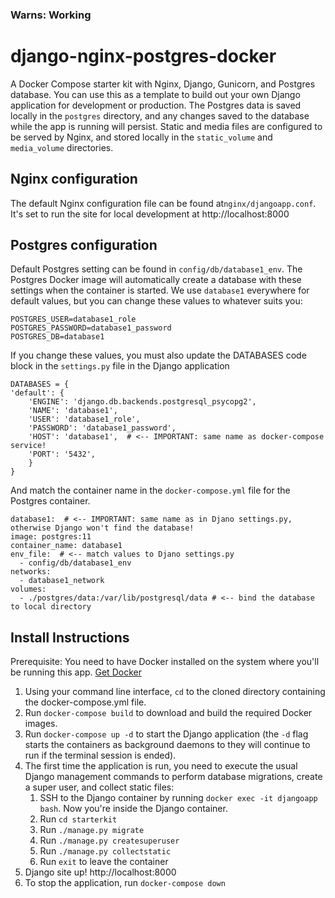 ### Warns: Working
# django-nginx-postgres-docker
A Docker Compose starter kit with Nginx, Django, Gunicorn, and Postgres database. You can use this as a template to build out your own Django application for development or production. The Postgres data is saved locally in the `postgres` directory, and any changes saved to the database while the app is running will persist.  Static and media files are configured to be served by Nginx, and stored locally in the `static_volume` and `media_volume` directories.

## Nginx configuration
The default Nginx configuration file can be found at`nginx/djangoapp.conf`.  It's set to run the site for local development at http://localhost:8000

## Postgres configuration
Default Postgres setting can be found in `config/db/database1_env`. The Postgres Docker image will automatically create a database with these settings when the container is started. We use `database1` everywhere for default values, but you can change these values to whatever suits you:

    POSTGRES_USER=database1_role  
    POSTGRES_PASSWORD=database1_password  
    POSTGRES_DB=database1

If you change these values, you must also update the DATABASES code block in the `settings.py` file in the Django application

    DATABASES = {
    'default': {
        'ENGINE': 'django.db.backends.postgresql_psycopg2',
        'NAME': 'database1',
        'USER': 'database1_role',
        'PASSWORD': 'database1_password',
        'HOST': 'database1',  # <-- IMPORTANT: same name as docker-compose service!
        'PORT': '5432',
        }
    }

And match the container name in the `docker-compose.yml` file for the Postgres container.

    database1:  # <-- IMPORTANT: same name as in Djano settings.py, otherwise Django won't find the database!
    image: postgres:11
    container_name: database1
    env_file:  # <-- match values to Djano settings.py
      - config/db/database1_env
    networks:
      - database1_network  
    volumes:
      - ./postgres/data:/var/lib/postgresql/data # <-- bind the database to local directory

## Install Instructions
Prerequisite: You need to have Docker installed on the system where you'll be running this app. [Get Docker](https://docs.docker.com/install/)

1. Using your command line interface, `cd` to the cloned directory containing the docker-compose.yml file.
2. Run `docker-compose build` to download and build the required Docker images.
3. Run `docker-compose up -d` to start the Django application (the `-d` flag starts the containers as background daemons to they will continue to run if the terminal session is ended).
4. The first time the application is run, you need to execute the usual Django management commands to perform database migrations, create a super user, and collect static files:
    1. SSH to the Django container by running `docker exec -it djangoapp bash`. Now you're inside the Django container.
    2. Run `cd starterkit`
    3. Run `./manage.py migrate`
    4. Run `./manage.py createsuperuser`
    5. Run `./manage.py collectstatic`
    6. Run `exit` to leave the container     
5. Django site up! http://localhost:8000 
6. To stop the application, run `docker-compose down`    


